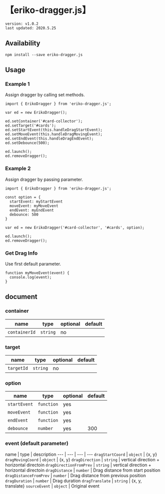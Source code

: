 # 【eriko-dragger.js】

```text=
version: v1.0.2
last updated: 2020.5.25
```

## Availability

```shell=
npm install --save eriko-dragger.js
```

## Usage

### Example 1

Assign dragger by calling set methods.

```javascript=
import { ErikoDragger } from 'eriko-dragger.js';

var ed = new ErikoDragger();

ed.setContainer('#card-collector');
ed.setTarget('#cards');
ed.setStartEvent(this.handleDragStartEvent);
ed.setMoveEvent(this.handleDragMovingEvent);
ed.setEndEvent(this.handleDragEndEvent);
ed.setDebounce(500);

ed.launch();
ed.removeDragger();
```

### Example 2

Assign dragger by passing parameter.

```javascript=
import { ErikoDragger } from 'eriko-dragger.js';

const option = {
  startEvent: myStartEvent
  moveEvent: myMoveEvent
  endEvent: myEndEvent
  debounce: 500
}

var ed = new ErikoDragger('#card-collector', '#cards', option);

ed.launch();
ed.removeDragger();
```

### Get Drag Info

Use first default parameter.

```javascript=
function myMoveEvent(event) {
  console.log(event);
}
```

## document

### container

name | type | optional | default
--- | --- | --- | ---
`containerId` | `string` | no |

### target

name | type | optional | default
--- | --- | --- | ---
`targetId` | `string` | no |

### option

name | type | optional | default
--- | --- | --- | ---
`startEvent` | `function` | yes |
`moveEvent` | `function` | yes |
`endEvent` | `function` | yes |
`debounce` | `number` | yes | 300

### event (default parameter)

name | type | description
--- | --- | --- | ---
`dragStartCoord` | `object` | {x, y}
`dragMovingCoord` | `object` | {x, y}
`dragDirection` | `string` | vertical direction + horizontal directoin
`dragDirectionFromPrev` | `string` | vertical direction + horizontal directoin
`dragDistance` | `number` | Drag distance from start position
`dragDistanceFromPrev` | `number` | Drag distance from previous position
`dragDuration` | `number` | Drag duration
`dragTranslate` | `string` | {x, y, translate}
`sourceEvent` | `object` | Original event
